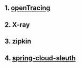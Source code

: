 ## 1. [openTracing](https://github.com/yanbinghui/summary/blob/master/tracing/opentracing.md)

## 2. X-ray

## 3. zipkin

## 4. [spring-cloud-sleuth](https://github.com/spring-cloud/spring-cloud-sleuth)
